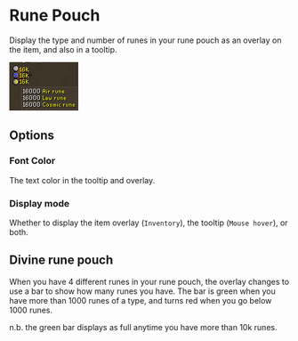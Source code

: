 # Rune Pouch

Display the type and number of runes in your rune pouch as an overlay on the item, and also in a tooltip.

![Runepouch screenshot](img/rune-pouch/rune_pouch_example.png)

## Options

### Font Color
The text color in the tooltip and overlay.

### Display mode
Whether to display the item overlay (`Inventory`), the tooltip (`Mouse hover`), or both.

## Divine rune pouch
When you have 4 different runes in your rune pouch, the overlay changes to use a bar to show how many runes you have.
The bar is green when you have more than 1000 runes of a type, and turns red when you go below 1000 runes.

n.b. the green bar displays as full anytime you have more than 10k runes.

